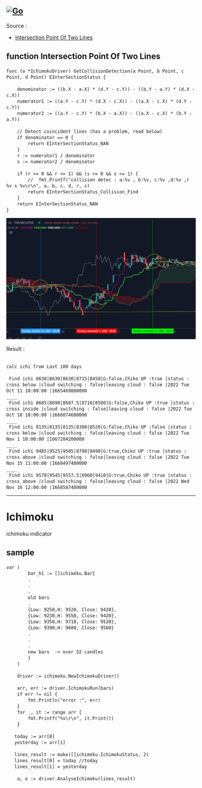 ## [![Go](https://github.com/Qasemt/Ichimoku/actions/workflows/go.yml/badge.svg)](https://github.com/Qasemt/Ichimoku/actions/workflows/go.yml)

Source :

- [Intersection Point Of Two Lines][1]

## function Intersection Point Of Two Lines

```golang
func (o *IchimokuDriver) GetCollisionDetection(a Point, b Point, c Point, d Point) EInterSectionStatus {

	denominator := ((b.X - a.X) * (d.Y - c.Y)) - ((b.Y - a.Y) * (d.X - c.X))
	numerator1 := ((a.Y - c.Y) * (d.X - c.X)) - ((a.X - c.X) * (d.Y - c.Y))
	numerator2 := ((a.Y - c.Y) * (b.X - a.X)) - ((a.X - c.X) * (b.Y - a.Y))

	// Detect coincident lines (has a problem, read below)
	if denominator == 0 {
		return EInterSectionStatus_NAN
	}
	r := numerator1 / denominator
	s := numerator2 / denominator

	if (r >= 0 && r <= 1) && (s >= 0 && s <= 1) {
		//	fmt.Printf("collision detec : a:%v , b:%v, c:%v ,d:%v ,r %v s %v\r\n", a, b, c, d, r, s)
		return EInterSectionStatus_Collision_Find
	}
	return EInterSectionStatus_NAN
}
```

![alt text](./docs/demo_h1.png)

Result :

```console

calc ichi from Last 100 days

 Find ichi 8630|8630|8630|8715|8450|G:false,Chiko UP :true |status : cross below |cloud switching : false|leaving cloud : false |2022 Tue Oct 11 10:00:00 |1665469800000
____
 Find ichi 8685|8690|8687.5|8710|8500|G:false,Chiko UP :true |status : cross inside |cloud switching : false|leaving cloud : false |2022 Tue Oct 18 10:00:00 |1666074600000
____
 Find ichi 8135|8135|8135|8300|8520|G:false,Chiko UP :false |status : cross below |cloud switching : false|leaving cloud : false |2022 Tue Nov 1 10:00:00 |1667284200000
____
 Find ichi 9485|9525|9505|8790|9490|G:true,Chiko UP :true |status : cross above |cloud switching : false|leaving cloud : false |2022 Tue Nov 15 11:00:00 |1668497400000
____
 Find ichi 9570|9545|9557.5|8960|9410|G:true,Chiko UP :true |status : cross above |cloud switching : false|leaving cloud : false |2022 Wed Nov 16 12:00:00 |1668587400000

```

---

# Ichimoku

ichimoku indicator

## sample

```
var (
		bar_h1 := []ichimoku.Bar{
        .
        .
        .
        old bars
        .
		{Low: 9250,H: 9520, Close: 9420},
		{Low: 9230,H: 9550, Close: 9420},
		{Low: 9350,H: 9710, Close: 9520},
		{Low: 9390,H: 9680, Close: 9560}
        .
        .
        .
        new bars  -> over 52 candles
        }
    )

	driver := ichimoku.NewIchimokuDriver()

	arr, err := driver.IchimokuRun(bars)
	if err != nil {
		fmt.Println("error :", err)
	}
	for _, it := range arr {
		fmt.Printf("%v\r\n", it.Print())
	}

   today := arr[0]
   yesterday := arr[1]

   lines_result := make([]ichimoku.IchimokuStatus, 2)
   lines_result[0] = today //today
   lines_result[1] = yesterday

    a, e := driver.AnalyseIchimoku(lines_result)

```

[1]: https://web.archive.org/web/20060911055655/http://local.wasp.uwa.edu.au/~pbourke/geometry/lineline2d/
